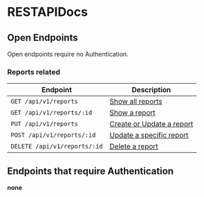 # RESTAPIDocs 

## Open Endpoints

Open endpoints require no Authentication.

### Reports related

| Endpoint | Description |
|---------|-------------|
| `GET /api/v1/reports` | [Show all reports](reports/get.md) |
| `GET /api/v1/reports/:id` | [Show a report](reports/get.md) |
| `PUT /api/v1/reports` | [Create or Update a report](reports/post.md) |
| `POST /api/v1/reports/:id` | [Update a specific report](reports/update.md) |
| `DELETE /api/v1/reports/:id` | [Delete a report](reports/delete.md) |

## Endpoints that require Authentication

**none**